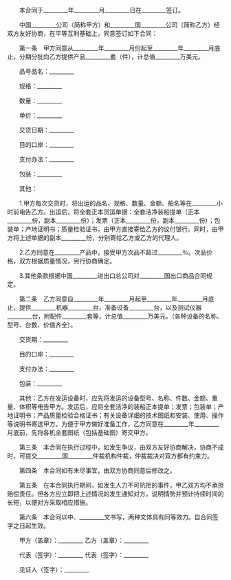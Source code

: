 
 


　　本合同于_________年_________月_________日在_________签订。


　　中国_________公司（简称甲方）和_________国_________公司（简称乙方）经双方友好协商，在平等互利基础上，同意签订如下合同：


　　第一条　甲方同意从_________年_________月份起至_________年_________月底止，分期分批向乙方提供产品_________套（件），计总值_________万美元。


　　品号品名：_________


　　规格：_________


　　数量：_________


　　单价：_________


　　交货日期：_________


　　目的口岸：_________


　　支付办法：_________


　　包装：_________


　　其他：


　　1.甲方每次交货时，将出运的品名、规格、数量、金额、船名等在_________小时前电告乙方。出运后，将全套正本货运单据：全套洁净装船提单（正本_________份，副本_________份）；发票（正本_________份，副本_________份）；包装单；产地证明书；质量检验证书，由甲方直接寄给乙方的议付银行。同时，由甲方将上述单据的副本_________份，分别寄给乙方或乙方的代理人。


　　2.乙方同意在_________产品中，接受甲方次品不超过_________％。次品价格，双方根据质量情况，另行协商确定。


　　3.其他条款根据中国_________进出口总公司对_________国出口商品合同规定。


　　第二条　乙方同意自_________年_________月起至_________年_________月底止，提供_________机器_________台，准备设备_________台，以及测试仪器_________台，附配件_________套等，计总值_________万美元。（各种设备的名称、型号、台数、价值齐全）。


　　交货期：_________


　　目的口岸：_________


　　支付办法：_________


　　包装：_________


　　其他：乙方在发运设备时，应先将发运的设备型号、名称、件数、金额、重量、体积等电告甲方。发运后，应将全套洁净的装船正本提单；发票；包装单；产地证明书；产品质量检验合格证书；有关设备详细的技术图纸和安装、使用、操作等说明书寄送甲方。为便于甲方做好准备工作，乙方同意在_________年_________月底前，先将各机全套图纸（包括基础图）寄交甲方。


　　第三条　本合同在执行过程中，如发生争议，由双方友好协商解决，协商不成时，可提交_________国_________仲裁机构仲裁，仲裁裁决对双方都有约束力。


　　第四条　本合同如有未尽事宜，由双方协商同意后修改之。


　　第五条　在本合同执行期间，如发生人力不可抗拒的事件，甲乙双方均不承担赔偿责任。但各方应立即把上述情况的发生通知对方，说明情势并预计持续时间的长短，以便对方采取相应措施。


　　第六条　本合同以中、_________文书写，两种文体具有同等效力。自合同签字之日起生效。


　　甲方（盖章）：_________ 乙方（盖章）：_________


　　代表（签字）：_________ 代表（签字）：_________


　　见证人（签字）：_________
 


 

 
 
 
 
 
  


  
 

  


  


  
 
 
 
 

